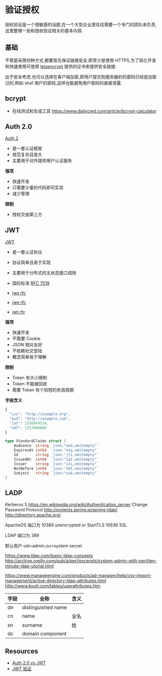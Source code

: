 # 验证授权

授权验证是一个很敏感的话题,在一个大型企业里往往需要一个专门的团队来负责,这里整理一些和授权验证相关的基本内容.

## 基础
不管是采用何种方式,都要首先保证链接安全,即至少是使用 HTTPS,为了简化开发和快速使用可使用 [letsencrypt](https://letsencrypt.org/) 提供的证书来提供安全链接.

出于安全考虑,也可以选择在客户端加密,即用户提交到服务器的的密码已经是加密过的,例如 sha1 用户的密码,这样也能避免用户密码的直接泄露.

## bcrypt
* 在线测试和生成工具 https://www.dailycred.com/article/bcrypt-calculator

## Auth 2.0
[Auth 2](http://oauth.net/2/)

* 是一套认证框架
* 规范复杂且庞大
* 主要用于对外提供用户认证服务

__强项__

* 快速开发
* 只需要少量的代码即可实现
* 减少管理

__限制__

* 授权交由第三方


## JWT
[JWT](http://jwt.io/)

* 是一套认证协议
* 协议简单且易于实现
* 主要用于分布式的无状态接口调用
* 国际标准 [RFC 7519](https://tools.ietf.org/html/rfc7519)

* [jws rfc](https://tools.ietf.org/html/rfc7515)
* [jwe rfc](https://tools.ietf.org/html/rfc7516)
* [jwt rfc](https://tools.ietf.org/html/rfc7519)

__强项__

* 快速开发
* 不需要 Cookie
* JSON 相对友好
* 不依赖社交登陆
* 概念简单易于理解

__限制__
* Token 有大小限制
* Token 不能被回收
* 需要 Token 有个较短的失效周期


__字段含义__

```js
{
  "iss": "http://example.org",
  "aud": "http://example.com",
  "iat": 1356999524,
  "nbf": 1357000000
}
```

```go
type StandardClaims struct {
	Audience  string `json:"aud,omitempty"`
	ExpiresAt int64  `json:"exp,omitempty"`
	Id        string `json:"jti,omitempty"`
	IssuedAt  int64  `json:"iat,omitempty"`
	Issuer    string `json:"iss,omitempty"`
	NotBefore int64  `json:"nbf,omitempty"`
	Subject   string `json:"sub,omitempty"`
}
```

## LADP
Kerberos 5
https://en.wikipedia.org/wiki/Authentication_server
Change Password Protocol
http://projects.spring.io/spring-ldap/
http://directory.apache.org/


ApacheDS 端口为
 10389 unencrypted or StartTLS
 10636 SSL

LDAP 端口为
389

默认用户
uid=admin,ou=system
secret

https://www.ldap.com/basic-ldap-concepts
http://archive.oreilly.com/pub/a/perl/excerpts/system-admin-with-perl/ten-minute-ldap-utorial.html


https://www.manageengine.com/products/ad-manager/help/csv-import-management/active-directory-ldap-attributes.html
http://www.kouti.com/tables/userattributes.htm

字段|全称|含义
----|----|----
dn| distinguished name |
cn| name | 全名
sn| surname | 姓
dc| domain component |

## Resources
* [Auth 2.0 vs JWT](http://www.seedbox.com/en/blog/2015/06/05/oauth-2-vs-json-web-tokens-comment-securiser-un-api/)
* [JWT 验证](https://www.jsonwebtoken.io/)
